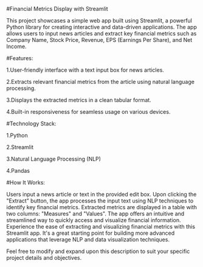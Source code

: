 #Financial Metrics Display with Streamlit

This project showcases a simple web app built using Streamlit, a powerful Python library for creating interactive and data-driven applications. The app allows users to input news articles and extract key financial metrics such as Company Name, Stock Price, Revenue, EPS (Earnings Per Share), and Net Income.

#Features:

1.User-friendly interface with a text input box for news articles.

2.Extracts relevant financial metrics from the article using natural language processing.

3.Displays the extracted metrics in a clean tabular format.

4.Built-in responsiveness for seamless usage on various devices.


#Technology Stack:

1.Python

2.Streamlit

3.Natural Language Processing (NLP)

4.Pandas



#How It Works:

Users input a news article or text in the provided edit box.
Upon clicking the "Extract" button, the app processes the input text using NLP techniques to identify key financial metrics.
Extracted metrics are displayed in a table with two columns: "Measures" and "Values".
The app offers an intuitive and streamlined way to quickly access and visualize financial information.
Experience the ease of extracting and visualizing financial metrics with this Streamlit app. It's a great starting point for building more advanced applications that leverage NLP and data visualization techniques.

Feel free to modify and expand upon this description to suit your specific project details and objectives.
